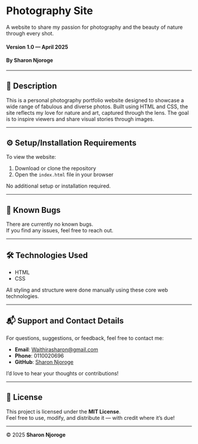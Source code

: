 # **Photography Site**

A website to share my passion for photography and the beauty of nature through every shot.

#### Version 1.0 — April 2025  
#### By **Sharon Njoroge**

---

## 📖 Description

This is a personal photography portfolio website designed to showcase a wide range of fabulous and diverse photos. Built using HTML and CSS, the site reflects my love for nature and art, captured through the lens. The goal is to inspire viewers and share visual stories through images.

---

## ⚙️ Setup/Installation Requirements

To view the website:

1. Download or clone the repository
2. Open the `index.html` file in your browser

No additional setup or installation required.

---

## 🐞 Known Bugs

There are currently no known bugs.  
If you find any issues, feel free to reach out.

---

## 🛠️ Technologies Used

- HTML
- CSS

All styling and structure were done manually using these core web technologies.

---

## 📬 Support and Contact Details

For questions, suggestions, or feedback, feel free to contact me:

- **Email**: Waithirasharon@gmail.com  
- **Phone**: 0110020696  
- **GitHub**: [Sharon Njoroge](https://github.com/sharon472/phography-site)

I’d love to hear your thoughts or contributions!

---

## 📝 License

This project is licensed under the **MIT License**.  
Feel free to use, modify, and distribute it — with credit where it’s due!

---

© 2025 **Sharon Njoroge**
